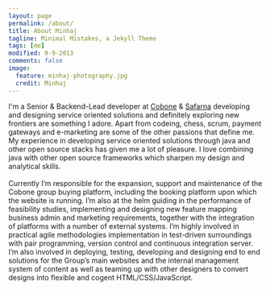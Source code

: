 ```yaml
---
layout: page
permalink: /about/
title: About Minhaj
tagline: Minimal Mistakes, a Jekyll Theme
tags: [me]
modified: 9-9-2013
comments: false
image:
  feature: minhaj-photography.jpg
  credit: Minhaj
---
```

I'm a Senior & Backend-Lead developer at <a href="//www.cobone.com" target="_blank">Cobone</a> & <a href="//www.safarna.com" target="_blank">Safarna</a> developing and designing service oriented solutions and definitely exploring new frontiers are something I adore. Apart from codeing, chess, scrum, payment gateways and e-marketing are some of the other passions that define me. My experience in developing service oriented solutions through java and other open source stacks has given me a lot of pleasure. I love combining java with other open source frameworks which sharpen my design and analytical skills.
<br /><br />
Currently I’m responsible for the expansion, support and maintenance of the Cobone group buying platform, including the booking platform upon which the website is running. I’m also at the helm guiding in the performance of feasibility studies, implementing and designing new feature mapping business admin and marketing requirements, together with the integration of platforms with a number of external systems. I’m highly involved in practical agile methodologies implementation in test-driven surroundings with pair programming, version control and continuous integration server. I’m also involved in deploying, testing, developing and designing end to end solutions for the Group’s main websites and the internal management system of content as well as teaming up with other designers to convert designs into flexible and cogent HTML/CSS/JavaScript.